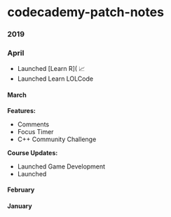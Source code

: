 # codecademy-patch-notes

### 2019 ###

### April ###

- Launched [Learn R]( 📈
- Launched Learn LOLCode 


#### March ####

**Features:**

- Comments 
- Focus Timer
- C++ Community Challenge

**Course Updates:**

- Launched Game Development
- Launched 

#### February ####

#### January ####

